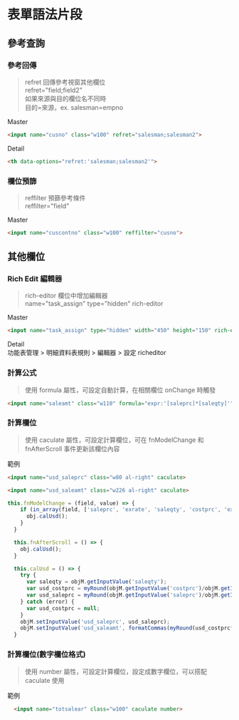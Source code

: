 # 表單語法片段

## 參考查詢

### 參考回傳

> refret 回傳參考視窗其他欄位 \
> refret="field;field2" \
> 如果來源與目的欄位名不同時 \
> 目的=來源，ex. salesman=empno

Master
```html
<input name="cusno" class="w100" refret="salesman;salesman2">
```

Detail
```html
<th data-options="refret:'salesman;salesman2'">
```

### 欄位預篩

> reffilter 預篩參考條件 \
> reffilter="field"

Master
```html
<input name="cuscontno" class="w100" reffilter="cusno">
```

## 其他欄位

### Rich Edit 編輯器

> rich-editor 欄位中增加編輯器 \
> name="task_assign" type="hidden" rich-editor
>

Master
```html
<input name="task_assign" type="hidden" width="450" height="150" rich-editor>
```

Detail \
功能表管理 > 明細資料表規則 > 編輯器 > 設定 richeditor

### 計算公式

> 使用 formula 屬性，可設定自動計算，在相關欄位 onChange 時觸發

```html
<input name="saleamt" class="w110" formula="expr:'[saleprc]*[saleqty]'">
```

### 計算欄位

> 使用 caculate 屬性，可設定計算欄位，可在 fnModelChange 和 fnAfterScroll 事件更新該欄位內容

範例

```html
<input name="usd_saleprc" class="w80 al-right" caculate>

<input name="usd_saleamt" class="w226 al-right" caculate>
```

```js
this.fnModelChange = (field, value) => {
    if (in_array(field, ['saleprc', 'exrate', 'saleqty', 'costprc', 'exrate2'])) {
      obj.calUsd();
    }
  }

  this.fnAfterScroll = () => {
    obj.calUsd();
  }

  this.calUsd = () => {
    try {
      var saleqty = objM.getInputValue('saleqty');
      var usd_costprc = myRound(objM.getInputValue('costprc')/objM.getInputValue('exrate2'),4);
      var usd_saleprc = myRound(objM.getInputValue('saleprc')/objM.getInputValue('exrate'),4);
    } catch (error) {
      var usd_costprc = null;
    }
    objM.setInputValue('usd_saleprc', usd_saleprc);
    objM.setInputValue('usd_saleamt', formatCommas(myRound(usd_costprc*saleqty,2)));
  }
```

### 計算欄位(數字欄位格式)

> 使用 number 屬性，可設定計算欄位，設定成數字欄位，可以搭配 caculate 使用

範例

```html
  <input name="totsalear" class="w100" caculate number>
```